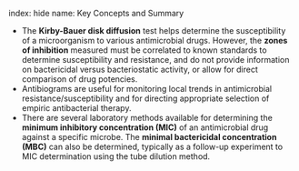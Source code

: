 index: hide
name: Key Concepts and Summary

  * The  **Kirby-Bauer disk diffusion** test helps determine the susceptibility of a microorganism to various antimicrobial drugs. However, the  **zones of inhibition** measured must be correlated to known standards to determine susceptibility and resistance, and do not provide information on bactericidal versus bacteriostatic activity, or allow for direct comparison of drug potencies.
  * Antibiograms are useful for monitoring local trends in antimicrobial resistance/susceptibility and for directing appropriate selection of empiric antibacterial therapy.
  * There are several laboratory methods available for determining the  **minimum inhibitory concentration (MIC)** of an antimicrobial drug against a specific microbe. The  **minimal bactericidal concentration (MBC)** can also be determined, typically as a follow-up experiment to MIC determination using the tube dilution method.
